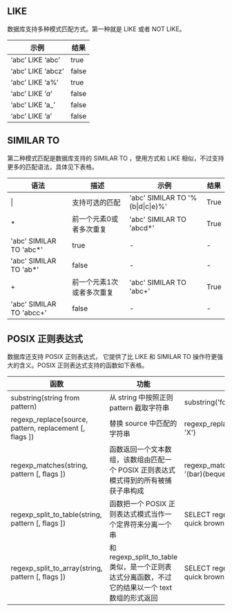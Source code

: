 
## LIKE
数据库支持多种模式匹配方式。第一种就是 LIKE 或者 NOT LIKE。

| 示例                | 结果  |
| ------------------- | ----- |
| ‘abc’   LIKE ‘abc’  | true  |
| ‘abc’   LIKE ‘abcz’ | false |
| ‘abc’   LIKE ‘a%’   | true  |
| ‘abc’   LIKE ‘_a_’  | false |
| ‘abc’   LIKE ‘a_’   | false |
| ‘abc’   LIKE ‘a’    | false |



## SIMILAR TO
第二种模式匹配是数据库支持的 SIMILAR TO ，使用方式和 LIKE 相似，不过支持更多的匹配语法，具体见下表格。

| 语法                       | 描述                      | 示例                                | 结果 |
| -------------------------- | ------------------------- | ----------------------------------- | ---- |
| \|                         | 支持可选的匹配            | 'abc'   SIMILAR TO '%(b\|d\|c\|e)%' | True |
| *                          | 前一个元素0或者多次重复   | 'abc'   SIMILAR TO 'abcd*'          | True |
| 'abc'   SIMILAR TO 'abc*'  | true                      |        -                             |    -  |
| 'abc'   SIMILAR TO 'ab*'   | false                     |              -                       |   -   |
| +                          | 前一个元素1次或者多次重复 | 'abc'   SIMILAR TO 'abc+'           | True |
| 'abc'   SIMILAR TO 'abcc+' | false                     |           -                          | -     |



## POSIX 正则表达式

数据库还支持 POSIX 正则表达式， 它提供了比 LIKE 和 SIMILAR TO 操作符更强大的含义。POSIX 正则表达式支持的函数如下表格。

| 函数                      | 功能                           | 示例                               | 结果                                   |
| ----------------------- | --------------------------- | -------------------------------- | ----------------------------------- |
| substring(string from pattern)                            | 从 string 中按照正则 pattern 截取字符串                          | substring('foobar'   from 'o.b')                             | oob                                    |
| regexp_replace(source,   pattern, replacement [, flags ]) | 替换 source 中匹配的字符串                                     | regexp_replace('foobarbaz',   'b..', 'X')                    | fooXX                                  |
| regexp_matches(string,   pattern [, flags ])              | 函数返回一个文本数组，该数组由匹配一个 POSIX 正则表达式模式得到的所有被捕获子串构成 | regexp_matches('foobarbequebaz',   '(bar)(beque)');          | {bar,beque}                            |
| regexp_split_to_table(string,   pattern [, flags ])       | 函数把一个 POSIX 正则表达式模式当作一个定界符来分离一个串  | SELECT   regexp_split_to_table('the quick brown fox jumped', E'\\\s+') ; | the    quick    brown    fox    jumped |
| regexp_split_to_array(string,   pattern [, flags ])       | 和 regexp_split_to_table 类似，是一个正则表达式分离函数，不过它的结果以一个 text 数组的形式返回 | SELECT   regexp_split_to_array('the quick brown fox jumped', E'\\\s+'); | {the,quick,brown,fox,jumped}           |

 
